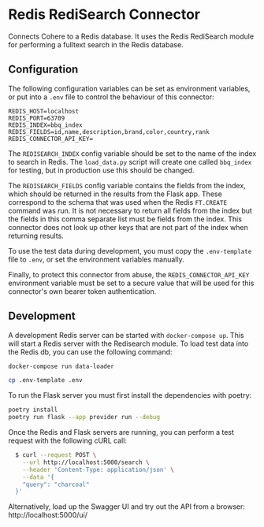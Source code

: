 # Redis RediSearch Connector

Connects Cohere to a Redis database. It uses the Redis RediSearch module for
performing a fulltext search in the Redis database.

## Configuration

The following configuration variables can be set as environment variables, or put into a `.env` file
to control the behaviour of this connector:

```
REDIS_HOST=localhost
REDIS_PORT=63709
REDIS_INDEX=bbq_index
REDIS_FIELDS=id,name,description,brand,color,country,rank
REDIS_CONNECTOR_API_KEY=
```

The `REDISEARCH_INDEX` config variable should be set to the name of the index to search in Redis. The
`load_data.py` script will create one called `bbq_index` for testing, but in production use this should be changed.

The `REDISEARCH_FIELDS` config variable contains the fields from the index, which should be returned in the
results from the Flask app. These correspond to the schema that was used when the Redis `FT.CREATE` command
was run. It is not necessary to return all fields from the index but the fields in this comma separate list
must be fields from the index. This connector does not look up other keys that are not part of the index
when returning results.

To use the test data during development, you must copy the `.env-template` file to `.env`, or set the
environment variables manually.

Finally, to protect this connector from abuse, the `REDIS_CONNECTOR_API_KEY` environment variable must be set to a secure value that will be used for this connector's own bearer token authentication.

## Development

A development Redis server can be started with `docker-compose up`. This will start a Redis server with the
Redisearch module. To load test data into the Redis db, you can use the following command:

```bash
docker-compose run data-loader
```

```bash
cp .env-template .env
```

To run the Flask server you must first install the dependencies with poetry:

```bash
poetry install
poetry run flask --app provider run --debug
```

Once the Redis and Flask servers are running, you can perform a test request with the following cURL call:

```bash
  $ curl --request POST \
    --url http://localhost:5000/search \
    --header 'Content-Type: application/json' \
    --data '{
    "query": "charcoal"
  }'
```

Alternatively, load up the Swagger UI and try out the API from a browser: http://localhost:5000/ui/
